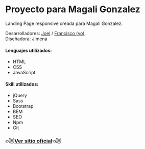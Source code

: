# Proyecto para Magali Gonzalez
Landing Page responsive creada para Magali Gonzalez.

Desarrolladores: [Joel](https://github.com/JoelIsaac) / [Francisco (yo)](https://github.com/franRappazzini). <br>
Diseñadora: Jimena 

#### Lenguajes utilizados:
* HTML
* CSS
* JavaScript

#### Skill utilizados:
* jQuery
* Sass
* Bootstrap
* BEM
* SEO
* Npm
* Git



### 👉🏼[Ver sitio oficial](https://www.magaligonzalezoficial.com.ar/)👈🏼

<!-- [Mi GitHub](https://github.com/franRappazzini)

[Mi LinkedIn](https://www.linkedin.com/in/franciscorappazzini/) -->

